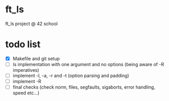 # ft_ls
ft_ls project @ 42 school

# todo list
- [x] Makefile and git setup
- [ ] ls implementation with one argument and no options (being aware of -R imperatives)
- [ ] implement -l, -a, -r and -t (option parsing and padding)
- [ ] implement -R
- [ ] final checks (check norm, files, segfaults, sigaborts, error handling, speed etc...)
